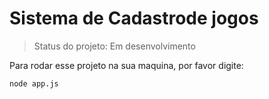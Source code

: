 <h1>Sistema de Cadastrode jogos</h1>

>Status do projeto: Em desenvolvimento

Para rodar esse projeto na sua maquina, por favor digite:

```
node app.js
```
 
